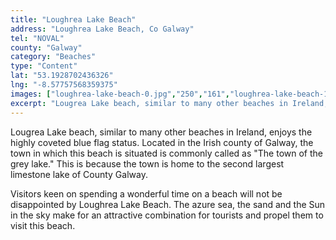 ```yaml
---
title: "Loughrea Lake Beach"
address: "Loughrea Lake Beach, Co Galway"
tel: "NOVAL"
county: "Galway"
category: "Beaches"
type: "Content"
lat: "53.1928702436326"
lng: "-8.57757568359375"
images: ["loughrea-lake-beach-0.jpg","250","161","loughrea-lake-beach-1.jpg","450","338","loughrea-lake-beach-3.jpg","500","341","loughrea-lake-beach-4.jpg","500","374"]
excerpt: "Lougrea Lake beach, similar to many other beaches in Ireland, enjoys the highly coveted blue flag status.  Located in the Irish county of Galway, the..."
---
```

<p>Lougrea Lake beach, similar to many other beaches in Ireland, enjoys the highly coveted blue flag status.  Located in the Irish county of Galway, the town in which this beach is situated is commonly called as &quot;The town of the grey lake.&quot; This is because the town is home to the second largest limestone lake of County Galway. </p>  
    <p>Visitors keen on spending a wonderful time on a beach will not be disappointed by Loughrea Lake Beach. The azure sea, the sand and the Sun in the sky make for an attractive combination for tourists and propel them to visit this beach.    </p>